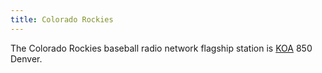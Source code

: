 ```yaml
---
title: Colorado Rockies
---
```

The Colorado Rockies baseball radio network flagship station is
[KOA] 850 Denver.

[KOA]:http:../../../radio/am-broadcast/koa/
